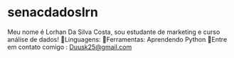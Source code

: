 # senacdadoslrn
Meu nome é Lorhan Da Silva Costa, sou estudante de marketing e curso análise de dados!
🦄Linguagens:
💼Ferramentas: Aprendendo Python
💌Entre em contato comigo : Duusk25@gmail.com

